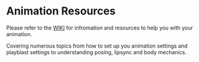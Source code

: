 # Animation Resources

Please refer to the [WIKI]([https://github.com/Danimation/Animation-Resources/wiki]) for infromation and resources to help you with your animation.

Covering numerous topics from how to set up you animation settings and playblast settings to understanding posing, lipsync and body mechanics. 
